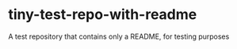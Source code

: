 tiny-test-repo-with-readme
==========================

A test repository that contains only a README, for testing purposes
